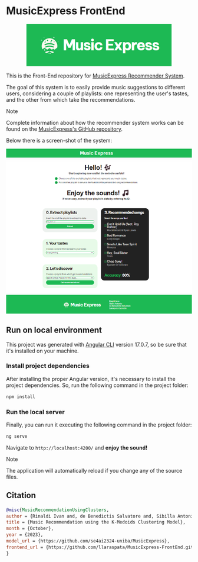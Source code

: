# MusicExpress FrontEnd

<p align="center">
  <img src="figures/footer-logo.png" alt="logo">
</p>

This is the Front-End repository for [MusicExpress Recommender System](http://musicexpress.azurewebsites.net).

The goal of this system is to easily provide music suggestions to different users, considering a couple of playlists: one representing the user's tastes, and the other from which take the recommendations.

> [!NOTE]
> Complete information about how the recommender system works can be found on the [MusicExpress's GitHub repository](https://github.com/se4ai2324-uniba/MusicExpress.git).

Below there is a screen-shot of the system:

![Dahboard](/figures/ME-dashboard.png)



## Run on local environment
This project was generated with [Angular CLI](https://github.com/angular/angular-cli) version 17.0.7, so be sure that it's installed on your machine.

### Install project dependencies
After installing the proper Angular version, it's necessary to install the project dependencies. 
So, run the following command in the project folder:
```bash
npm install
```

### Run the local server
Finally, you can run it executing the following command in the project folder:
```bash
ng serve
```
Navigate to `http://localhost:4200/` and **enjoy the sound!**

> [!NOTE]
> The application will automatically reload if you change any of the source files.


## Citation

```bibtex
@misc{MusicRecommendationUsingClusters,
author = {Rinaldi Ivan and, de Benedictis Salvatore and, Sibilla Antonio and, Laraspata Lucrezia},
title = {Music Recommendation using the K-Medoids Clustering Model},
month = {October},
year = {2023},
model_url = {https://github.com/se4ai2324-uniba/MusicExpress},
frontend_url = {https://github.com/llaraspata/MusicExpress-FrontEnd.git}
}
```